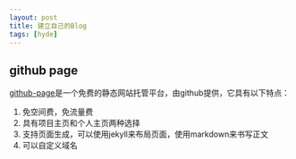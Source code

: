 ```yaml
---
layout: post
title: 建立自己的Blog
tags: [hyde]
---
```

## github page

[github-page](https://pages.github.com)是一个免费的静态网站托管平台，由github提供，它具有以下特点：

  1. 免空间费，免流量费
  2. 具有项目主页和个人主页两种选择
  3. 支持页面生成，可以使用jekyll来布局页面，使用markdown来书写正文
  4. 可以自定义域名
